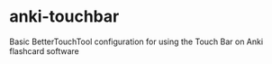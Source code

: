 # anki-touchbar
Basic BetterTouchTool configuration for using the Touch Bar on Anki flashcard software

